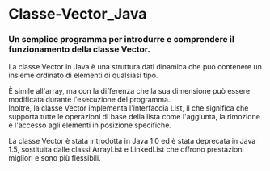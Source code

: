 # Classe-Vector_Java
### Un semplice programma per introdurre e comprendere il funzionamento della classe Vector.

La classe Vector in Java è una struttura dati dinamica che può contenere un insieme ordinato di elementi di qualsiasi tipo. 

È simile all'array, ma con la differenza che la sua dimensione può essere modificata durante l'esecuzione del programma. 
<br> Inoltre, la classe Vector implementa l'interfaccia List, il che significa che supporta tutte le operazioni di base della lista come l'aggiunta, la rimozione e l'accesso agli elementi in posizione specifiche. 

La classe Vector è stata introdotta in Java 1.0 ed è stata deprecata in Java 1.5, sostituita dalle classi ArrayList e LinkedList che offrono prestazioni migliori e sono più flessibili.
